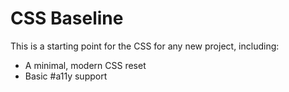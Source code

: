 # CSS Baseline

This is a starting point for the CSS for any new project, including:

- A minimal, modern CSS reset
- Basic #a11y support
